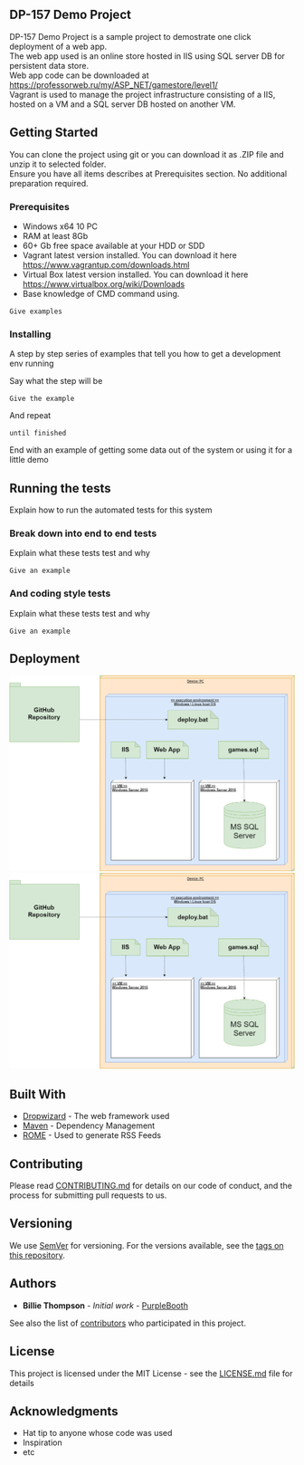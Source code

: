## DP-157 Demo Project

DP-157 Demo Project is a sample project to demostrate one click deployment of a web app.<br/>
The web app used is an online store hosted in IIS using SQL server DB for persistent data store.<br/>
Web app code can be downloaded at https://professorweb.ru/my/ASP_NET/gamestore/level1/ <br/>
Vagrant is used to manage the project infrastructure consisting of a  IIS, hosted on a VM and a SQL server DB hosted on another VM.


## Getting Started

You can clone the project using git or you can download it as .ZIP file and unzip it to selected folder.<br/>
Ensure you have all items describes at Prerequisites section. No additional preparation required.
### Prerequisites

- Windows x64 10 PC
- RAM at least 8Gb
- 60+ Gb free space available at your HDD or SDD
- Vagrant latest version installed. You can download it here https://www.vagrantup.com/downloads.html
- Virtual Box latest version installed. You can download it here https://www.virtualbox.org/wiki/Downloads
- Base knowledge of CMD command using.

```
Give examples
```

### Installing

A step by step series of examples that tell you how to get a development env running

Say what the step will be

```
Give the example
```

And repeat

```
until finished
```

End with an example of getting some data out of the system or using it for a little demo

## Running the tests

Explain how to run the automated tests for this system

### Break down into end to end tests

Explain what these tests test and why

```
Give an example
```

### And coding style tests

Explain what these tests test and why

```
Give an example
```

## Deployment

![Screenshot](deployDiag.png)
![alt text](https://raw.githubusercontent.com/garixx/DP-157-First-Demo/master/deployDiag.png)  

## Built With

* [Dropwizard](http://www.dropwizard.io/1.0.2/docs/) - The web framework used
* [Maven](https://maven.apache.org/) - Dependency Management
* [ROME](https://rometools.github.io/rome/) - Used to generate RSS Feeds

## Contributing

Please read [CONTRIBUTING.md](https://gist.github.com/PurpleBooth/b24679402957c63ec426) for details on our code of conduct, and the process for submitting pull requests to us.

## Versioning

We use [SemVer](http://semver.org/) for versioning. For the versions available, see the [tags on this repository](https://github.com/your/project/tags). 

## Authors

* **Billie Thompson** - *Initial work* - [PurpleBooth](https://github.com/PurpleBooth)

See also the list of [contributors](https://github.com/your/project/contributors) who participated in this project.

## License

This project is licensed under the MIT License - see the [LICENSE.md](LICENSE.md) file for details

## Acknowledgments

* Hat tip to anyone whose code was used
* Inspiration
* etc

